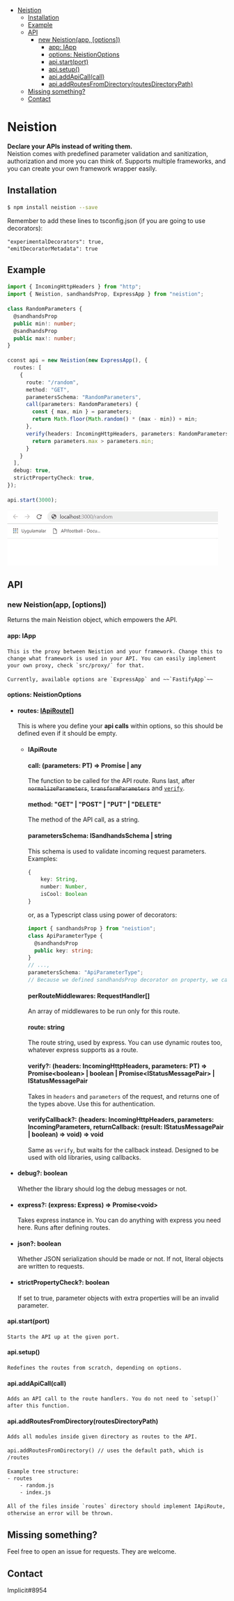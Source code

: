 - [Neistion](#neistion)
  - [Installation](#installation)
  - [Example](#example)
  - [API](#api)
    - [new Neistion(app, [options])](#new-neistionapp-options)
      - [app: IApp<T>](#app-iappt)
      - [options: NeistionOptions](#options-neistionoptions)
      - [api.start(port)](#apistartport)
      - [api.setup()](#apisetup)
      - [api.addApiCall(call)](#apiaddapicallcall)
      - [api.addRoutesFromDirectory(routesDirectoryPath)](#apiaddroutesfromdirectoryroutesdirectorypath)
  - [Missing something?](#missing-something)
  - [Contact](#contact)

# Neistion

**Declare your APIs instead of writing them.**  
Neistion comes with predefined parameter validation and sanitization, authorization and more you can think of. Supports multiple frameworks, and you can create your own framework wrapper easily.

## Installation

```sh
$ npm install neistion --save
```

Remember to add these lines to tsconfig.json (if you are going to use decorators):

```
"experimentalDecorators": true,
"emitDecoratorMetadata": true
```

## Example

```ts
import { IncomingHttpHeaders } from "http";
import { Neistion, sandhandsProp, ExpressApp } from "neistion";

class RandomParameters {
  @sandhandsProp
  public min!: number;
  @sandhandsProp
  public max!: number;
}

cconst api = new Neistion(new ExpressApp(), {
  routes: [
    {
      route: "/random",
      method: "GET",
      parametersSchema: "RandomParameters",
      call(parameters: RandomParameters) {
        const { max, min } = parameters;
        return Math.floor(Math.random() * (max - min)) + min;
      },
      verify(headers: IncomingHttpHeaders, parameters: RandomParameters) {
        return parameters.max > parameters.min;
      }
    }
  ],
  debug: true,
  strictPropertyCheck: true,
});

api.start(3000);
```

![example](example.gif)

## API

### new Neistion(app, [options])

Returns the main Neistion object, which empowers the API.

#### app: IApp<T>
    This is the proxy between Neistion and your framework. Change this to change what framework is used in your API. You can easily implement your own proxy, check `src/proxy/` for that.

    Currently, available options are `ExpressApp` and ~~`FastifyApp`~~

#### options: NeistionOptions

- #### routes: [IApiRoute](#iapiroute)[]
  This is where you define your **api calls** within options, so this should be defined even if it should be empty.
  - #### IApiRoute<PT>
    #### call: (parameters: PT) => Promise<any> | any
    The function to be called for the API route. Runs last, after ~~`normalizeParameters`~~, ~~`transformParameters`~~ and [`verify`](#verify).
    #### method: "GET" | "POST" | "PUT" | "DELETE"
    The method of the API call, as a string.
    #### parametersSchema: ISandhandsSchema | string
    This schema is used to validate incoming request parameters.  
     Examples:
    ```ts
    {
        key: String,
        number: Number,
        isCool: Boolean
    }
    ```
    or, as a Typescript class using power of decorators:
    ```ts
    import { sandhandsProp } from "neistion";
    class ApiParameterType {
      @sandhandsProp
      public key: string;
    }
    // ...,
    parametersSchema: "ApiParameterType";
    // Because we defined sandhandsProp decorator on property, we can just type the name. Otherwise, we should duplicat e it.
    ```
    #### perRouteMiddlewares: RequestHandler[]
    An array of middlewares to be run only for this route.
    #### route: string
    The route string, used by express.
    You can use dynamic routes too, whatever express supports as a route.
    #### verify?: (headers: IncomingHttpHeaders, parameters: PT) => Promise\<boolean> | boolean | Promise\<IStatusMessagePair> | IStatusMessagePair
    Takes in `headers` and `parameters` of the request, and returns one of the types above.
    Use this for authentication.
    #### verifyCallback?: (headers: IncomingHttpHeaders, parameters: IncomingParameters, returnCallback: (result: IStatusMessagePair | boolean) => void) => void
    Same as `verify`, but waits for the callback instead. Designed to be used with old libraries, using callbacks.
- #### debug?: boolean
  Whether the library should log the debug messages or not.
- #### express?: (express: Express) => Promise\<void>
  Takes express instance in. You can do anything with express you need here. Runs after defining routes.
- #### json?: boolean
  Whether JSON serialization should be made or not. If not, literal objects are written to requests.
- #### strictPropertyCheck?: boolean
  If set to true, parameter objects with extra properties will be an invalid parameter.

#### api.start(port)

    Starts the API up at the given port.

#### api.setup()

    Redefines the routes from scratch, depending on options.

#### api.addApiCall(call)

    Adds an API call to the route handlers. You do not need to `setup()` after this function.

#### api.addRoutesFromDirectory(routesDirectoryPath)

    Adds all modules inside given directory as routes to the API.
    
    api.addRoutesFromDirectory() // uses the default path, which is /routes

    Example tree structure:
    - routes
        - random.js
        - index.js
 
    All of the files inside `routes` directory should implement IApiRoute, otherwise an error will be thrown.

## Missing something?

Feel free to open an issue for requests. They are welcome.

## Contact

Implicit#8954

